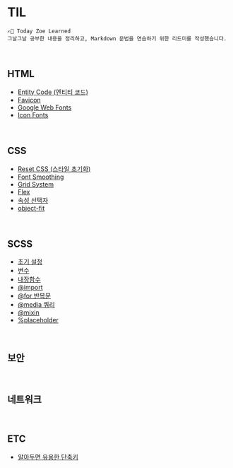 # TIL
    ✍🏻 Today Zoe Learned
    그날그날 공부한 내용을 정리하고, Markdown 문법을 연습하기 위한 리드미를 작성했습니다.

<br>

## HTML
+ [Entity Code (엔티티 코드)](./HTML/Entity-Code.md)
+ [Favicon](./HTML/Favicon.md)
+ [Google Web Fonts](./HTML/Google-Web-Fonts.md)
+ [Icon Fonts](./HTML/Icon-Fonts.md)

<br>

## CSS
+ [Reset CSS (스타일 초기화)](./CSS/Reset-CSS.md)
+ [Font Smoothing](./CSS/Font-Smoothing.md)
+ [Grid System](./CSS/Grid-System.md)
+ [Flex](./CSS/Flex.md)
+ [속성 선택자](./CSS/Attribute-Selector.md)
+ [object-fit](./CSS/object-fit.md)

<br>

## SCSS
+ [초기 설정](./SCSS/Settings.md)
+ [변수](./SCSS/Variable.md)
+ [내장함수](./SCSS/Built-In-Modules.md)
+ [@import](./SCSS/Import.md)
+ [@for 반복문](./SCSS/For.md)
+ [@media 쿼리](./SCSS/Media-Query.md)
+ [@mixin](./SCSS/Mixin.md)
+ [%placeholder](./SCSS/Placeholder.md)


<br>

## 보안

<br>

## 네트워크

<br>

## ETC
+ [알아두면 유용한 단축키](./ETC/Shortcut-keys.md)
